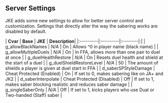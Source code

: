 ## Server Settings ##

JKE adds some new settings to allow for better server control and customization. Settings that directly alter the way the sabering works are disabled by default.

| **Cvar** | **Base** | **JKE** | **Description**|
|:---------|:---------|:--------|:|
| g\_allowBlackNames | _N/A_ | On | Allows ^0 in player name (black name) |
| g\_allowMultipleDuels | _N/A_ | On | In FFA, allows more than one pair to duel at once |
| g\_duelHealthRestore | _N/A_ | On | Resets duel health and shield at the start of a duel |
| g\_duelShieldRestoreLevel | _N/A_ | 50 | The amount of shields a player is given at duel start in FFA |
| d\_saberSPStyleDamage | Cheat Protected (Enabled) | On | If set to 0, makes sabering like on JA+ and JK2 |
| d\_saberInterpolate | Cheat Protected (Disabled) | Off | If set to 1, makes saber blocking realistic and reduces saber damage |
| g\_singleSaberOnly | _N/A_ | Off | If set to 1, kicks players who use Dual or Two-handed (Staff) saber |